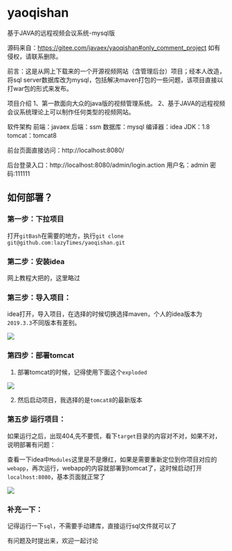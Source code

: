 # yaoqishan
 基于JAVA的远程视频会议系统-mysql版

 源码来自：https://gitee.com/javaex/yaoqishan#only_comment_project  如有侵权，请联系删除。

前言：这是从网上下载来的一个开源视频网站（含管理后台）项目；经本人改造，将sql server数据库改为mysql，包括解决maven打包的一些问题，该项目直接以打war包的形式来发布。

项目介绍
1、第一款面向大众的java版的视频管理系统。
2、基于JAVA的远程视频会议系统理论上可以制作任何类型的视频网站。

软件架构
前端：javaex
后端：ssm
数据库：mysql
编译器：idea
JDK：1.8
tomcat：tomcat8

前台页面直接访问：http://localhost:8080/

后台登录入口：http://localhost:8080/admin/login.action
用户名：admin
密码:111111



## 如何部署？

### 第一步：下拉项目

打开`gitBash`在需要的地方，执行`git clone git@github.com:lazyTimes/yaoqishan.git`

### 第二步：安装idea

网上教程大把的，这里略过

### 第三步：导入项目：

idea打开，导入项目，在选择的时候切换选择maven，个人的idea版本为`2019.3.3`不同版本有差别。

![](https://gitee.com/lazyTimes/imageReposity/raw/master/img/20201022195303.png)

### 第四步：部署tomcat

1. 部署tomcat的时候，记得使用下面这个`exploded`

![](https://gitee.com/lazyTimes/imageReposity/raw/master/img/20201022195435.png)

2. 然后启动项目，我选择的是`tomcat8`的最新版本

### 第五步 运行项目：

如果运行之后，出现404,先不要慌，看下`target`目录的内容对不对，如果不对，说明部署有问题：

查看一下idea中`Modules`这里是不是爆红，如果是需要重新定位到你项目对应的`webapp`，再次运行，webapp的内容就部署到tomcat了，这时候启动打开`localhost:8080`，基本页面就正常了

![](https://gitee.com/lazyTimes/imageReposity/raw/master/img/20201022195926.png)

### 补充一下：

记得运行一下`sql`，不需要手动建库，直接运行sql文件就可以了

有问题及时提出来，欢迎一起讨论



